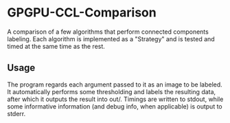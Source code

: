# GPGPU-CCL-Comparison

A comparison of a few algorithms that perform connected components labeling.
Each algorithm is implemented as a "Strategy" and is tested and timed at the same time as the rest.

## Usage
The program regards each argument passed to it as an image to be labeled.
It automatically performs some thresholding and labels the resulting data, after which it outputs the result into out/.
Timings are written to stdout, while some informative information (and debug info, when applicable) is output to stderr.
